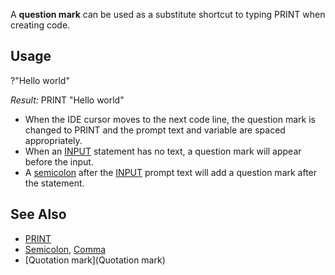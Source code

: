 A **question mark** can be used as a substitute shortcut to typing PRINT when creating code.


## Usage
 ?"Hello world"


*Result:* PRINT "Hello world"


* When the IDE cursor moves to the next code line, the question mark is changed to PRINT and the prompt text and variable are spaced appropriately.
* When an [INPUT](INPUT) statement has no text, a question mark will appear before the input.
* A [semicolon](semicolon) after the [INPUT](INPUT) prompt text will add a question mark after the statement.


## See Also


* [PRINT](PRINT)
* [Semicolon](Semicolon), [Comma](Comma)
* [Quotation mark](Quotation mark)




